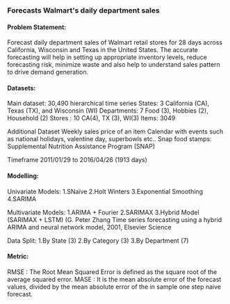 ### Forecasts Walmart's daily department sales

#### Problem Statement:
Forecast daily department sales of Walmart retail stores for 28 days across California, Wisconsin and Texas in the United States. The accurate forecasting will help in setting up appropriate inventory levels, reduce forecasting risk, minimize waste and also help to understand sales pattern to drive demand generation.


#### Datasets:
Main dataset: 30,490 hierarchical time series
States: 3 California (CA), Texas (TX), and Wisconsin (WI)
Departments: 7 Food (3), Hobbies (2), Household (2)
Stores : 10 CA(4), TX (3), WI(3)
Items: 3049

Additional Dataset
Weekly sales price of an item
Calendar with events such as national holidays, valentine day, superbowls etc..
Snap food stamps: Supplemental Nutrition Assistance Program (SNAP)

Timeframe
2011/01/29 to 2016/04/26 (1913 days)

#### Modelling:
Univariate Models:
1.SNaïve
2.Holt Winters
3.Exponential Smoothing
4.SARIMA

Multivariate Models:
1.ARIMA + Fourier
2.SARIMAX
3.Hybrid Model (SARIMAX + LSTM) (G. Peter Zhang Time series forecasting using a hybrid ARIMA and neural network model, 2001, Elsevier Science

Data Split:
1.By State (3)
2.By Category (3)
3.By Department (7)

#### Metric:
RMSE : The Root Mean Squared Error is defined as the square root of the average squared error.
MASE : It is the mean absolute error of the forecast values, divided by the mean absolute error of the in sample one step naive forecast.
